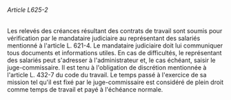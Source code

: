 ###### Article L625-2

Les relevés des créances résultant des contrats de travail sont soumis pour vérification par le mandataire judiciaire au représentant des salariés mentionné à l'article L. 621-4. Le mandataire judiciaire doit lui communiquer tous documents et informations utiles. En cas de difficultés, le représentant des salariés peut s'adresser à l'administrateur et, le cas échéant, saisir le juge-commissaire. Il est tenu à l'obligation de discrétion mentionnée à l'article L. 432-7 du code du travail. Le temps passé à l'exercice de sa mission tel qu'il est fixé par le juge-commissaire est considéré de plein droit comme temps de travail et payé à l'échéance normale.


